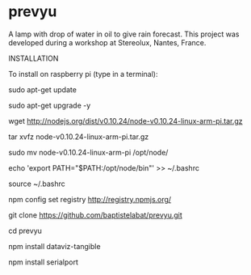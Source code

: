 prevyu
======

A lamp with drop of water in oil to give rain forecast.
This project was developed during a workshop at Stereolux, Nantes, France.

INSTALLATION

To install on raspberry pi (type in a terminal):

sudo apt-get update

sudo apt-get upgrade -y

wget http://nodejs.org/dist/v0.10.24/node-v0.10.24-linux-arm-pi.tar.gz

tar xvfz node-v0.10.24-linux-arm-pi.tar.gz

sudo mv node-v0.10.24-linux-arm-pi /opt/node/

echo 'export PATH="$PATH:/opt/node/bin"' >> ~/.bashrc

source ~/.bashrc

npm config set registry http://registry.npmjs.org/

git clone https://github.com/baptistelabat/prevyu.git

cd prevyu

npm install dataviz-tangible

npm install serialport



